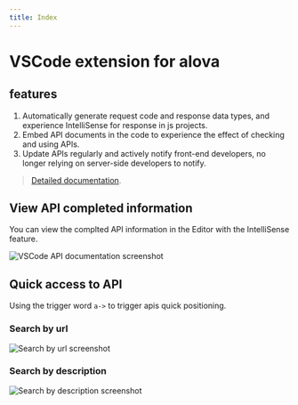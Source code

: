 ```yaml
---
title: Index
---
```


# VSCode extension for alova

## features

1. Automatically generate request code and response data types, and experience IntelliSense for response in js projects.
2. Embed API documents in the code to experience the effect of checking and using APIs.
3. Update APIs regularly and actively notify front-end developers, no longer relying on server-side developers to notify.

> [Detailed documentation](https://alova.js.org/tutorial/getting-started/extension-integration).

## View API completed information

You can view the complted API information in the Editor with the IntelliSense feature.

![VSCode API documentation screenshot](https://alova.js.org/img/vscode-api-doc.png)

## Quick access to API

Using the trigger word `a->` to trigger apis quick positioning.

### Search by url

![Search by url screenshot](https://alova.js.org/img/vscode-query-with-url.png)

### Search by description

![Search by description screenshot](https://alova.js.org/img/vscode-query-with-description.png)
